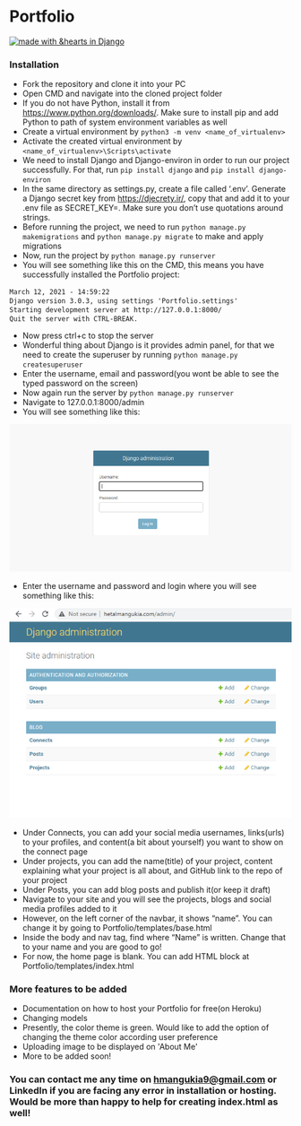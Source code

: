 # Portfolio

[![made with &hearts in Django](https://img.shields.io/badge/made%20with%20%E2%9D%A4%20in-Django-green.svg)](http://shields.io/#your-badge)

### Installation

- Fork the repository and clone it into your PC
- Open CMD and navigate into the cloned project folder
- If you do not have Python, install it from https://www.python.org/downloads/. Make sure to install pip and add Python to path of system environment variables as well
- Create a virtual environment by `python3 -m venv <name_of_virtualenv>`
- Activate the created virtual environment by `<name_of_virtualenv>\Scripts\activate`
- We need to install Django and Django-environ in order to run our project successfully. For that, run `pip install django` and `pip install django-environ`
- In the same directory as settings.py, create a file called ‘.env’. Generate a Django secret key from https://djecrety.ir/, copy that and add it to your .env file as SECRET_KEY=<the secret key you copied>. Make sure you don’t use quotations around strings.
- Before running the project, we need to run `python manage.py makemigrations` and `python manage.py migrate` to make and apply migrations
- Now, run the project by `python manage.py runserver`
- You will see something like this on the CMD, this means you have successfully installed the Portfolio project:
```
March 12, 2021 - 14:59:22
Django version 3.0.3, using settings 'Portfolio.settings'
Starting development server at http://127.0.0.1:8000/
Quit the server with CTRL-BREAK.
```
- Now press ctrl+c to stop the server
- Wonderful thing about Django is it provides admin panel, for that we need to create the superuser by running `python manage.py createsuperuser`
- Enter the username, email and password(you wont be able to see the typed password on the screen)
- Now again run the server by `python manage.py runserver`
- Navigate to 127.0.0.1:8000/admin
- You will see something like this:
<img src="https://github.com/hmangukia/Portfolio/blob/main/admin_panel_login.png">
  
- Enter the username and password and login where you will see something like this:
<img src="https://github.com/hmangukia/Portfolio/blob/main/admin_panel.png">

- Under Connects, you can add your social media usernames, links(urls) to your profiles, and content(a bit about yourself) you want to show on the connect page
- Under projects, you can add the name(title) of your project, content explaining what your project is all about, and GitHub link to the repo of your project
- Under Posts, you can add blog posts and publish it(or keep it draft)
- Navigate to your site and you will see the projects, blogs and social media profiles added to it
- However, on the left corner of the navbar, it shows “name”. You can change it by going to Portfolio/templates/base.html
- Inside the body and nav tag, find where “Name” is written. Change that to your name and you are good to go!
- For now, the home page is blank. You can add HTML block at Portfolio/templates/index.html

### More features to be added

- Documentation on how to host your Portfolio for free(on Heroku)
- Changing models
- Presently, the color theme is green. Would like to add the option of changing the theme color according user preference
- Uploading image to be displayed on 'About Me'
- More to be added soon!

### You can contact me any time on hmangukia9@gmail.com or LinkedIn if you are facing any error in installation or hosting. Would be more than happy to help for creating index.html as well! 